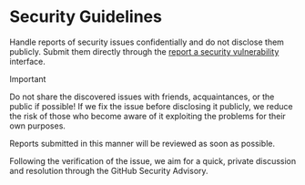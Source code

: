 # Security Guidelines

Handle reports of security issues confidentially and do not disclose them publicly. Submit them directly through the [report a security vulnerability](https://github.com/datarose-net/.github/security/advisories/new) interface.

> [!IMPORTANT]
> Do not share the discovered issues with friends, acquaintances, or the public if possible! If we fix the issue before disclosing it publicly, we reduce the risk of those who become aware of it exploiting the problems for their own purposes.

Reports submitted in this manner will be reviewed as soon as possible.

Following the verification of the issue, we aim for a quick, private discussion and resolution through the GitHub Security Advisory.
